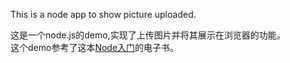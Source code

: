 This is a node app to show picture uploaded.  
  
这是一个node.js的demo,实现了上传图片并将其展示在浏览器的功能。  
这个demo参考了这本[Node入门](https://www.nodebeginner.org/index-zh-cn.html)的电子书。
